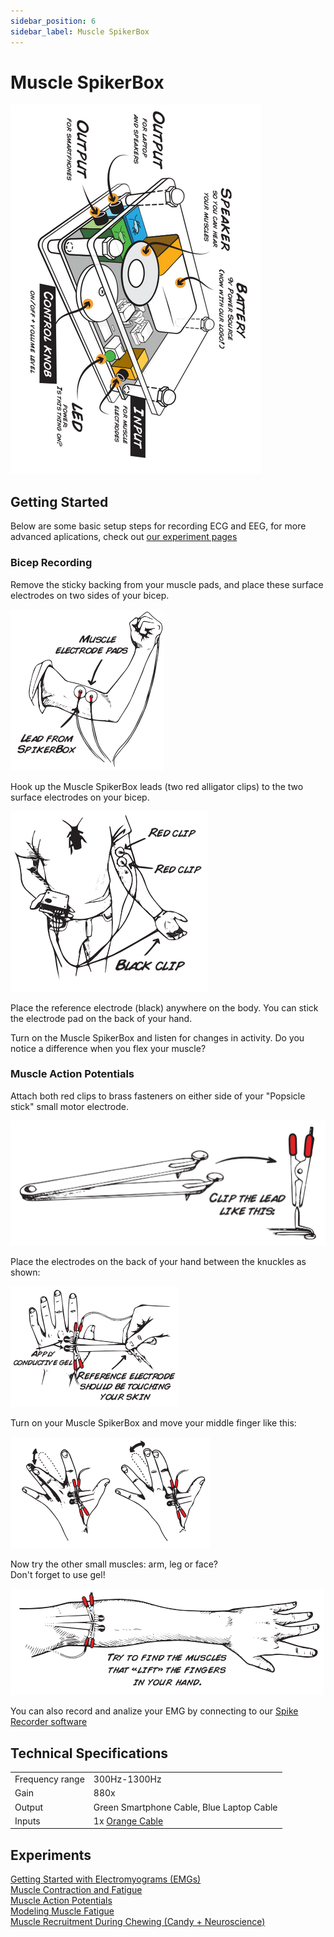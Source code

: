 ```yaml
---
sidebar_position: 6
sidebar_label: Muscle SpikerBox
---
```


# Muscle SpikerBox #

![image](./diagram.png)

## Getting Started ##

Below are some basic setup steps for recording ECG and EEG, for more advanced aplications, check out [our experiment pages](#experiments)

### Bicep Recording

Remove the sticky backing from your muscle pads, and place these surface electrodes on two sides of your bicep.

![bicep electrode placement](./Bicep1.png)

Hook up the Muscle SpikerBox leads (two red alligator clips) to the two surface electrodes on your bicep.

![wire diagram](./Bicep2.png)

Place the reference electrode (black) anywhere on the body. You can stick the electrode pad on the back of your hand.

Turn on the Muscle SpikerBox and listen for changes in activity. Do you notice a difference when you flex your muscle?

### Muscle Action Potentials

Attach both red clips to brass fasteners on either side of your "Popsicle stick" small motor electrode.

![fine muscle1](./fineMuscle1.png)

Place the electrodes on the back of your hand between the knuckles as shown:

![knuckle electrode placement](./fineMuscle2.png)

Turn on your Muscle SpikerBox and move your middle finger like this:

![finger movement](fineMuscle3.png)

Now try the other small muscles: arm, leg or face?  
Don't forget to use gel!

![arm placement](./fineMuscle4.png)


You can also record and analize your EMG by connecting to our [Spike Recorder software](../../Software/SpikeRecorder/)

## Technical Specifications ##

|||
|---|---|
|Frequency range | 300Hz-1300Hz|
|Gain|880x|
|Output|Green Smartphone Cable, Blue Laptop Cable|
|Inputs|1x [Orange Cable](https://backyardbrains.com/products/muscleElectrodeCable)|

## Experiments ##
[Getting Started with Electromyograms (EMGs)](https://backyardbrains.com/experiments/emgspikerbox)\
[Muscle Contraction and Fatigue](https://backyardbrains.com/experiments/fatigue)\
[Muscle Action Potentials](https://backyardbrains.com/experiments/muscleActionPotential)\
[Modeling Muscle Fatigue](https://backyardbrains.com/experiments/rateoffatigue)\
[Muscle Recruitment During Chewing (Candy + Neuroscience)](https://backyardbrains.com/experiments/Musclechewing)
